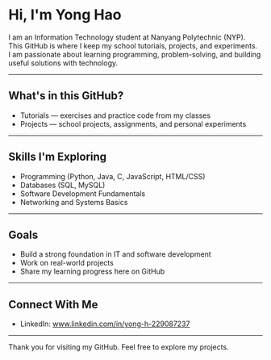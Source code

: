 # Hi, I'm Yong Hao

I am an Information Technology student at Nanyang Polytechnic (NYP).  
This GitHub is where I keep my school tutorials, projects, and experiments.  
I am passionate about learning programming, problem-solving, and building useful solutions with technology.  

---

## What's in this GitHub?
- Tutorials — exercises and practice code from my classes  
- Projects — school projects, assignments, and personal experiments  

---

## Skills I'm Exploring
- Programming (Python, Java, C, JavaScript, HTML/CSS)  
- Databases (SQL, MySQL)  
- Software Development Fundamentals  
- Networking and Systems Basics  

---

## Goals
- Build a strong foundation in IT and software development  
- Work on real-world projects  
- Share my learning progress here on GitHub  

---

## Connect With Me
- LinkedIn: www.linkedin.com/in/yong-h-229087237 

---

Thank you for visiting my GitHub. Feel free to explore my projects.
